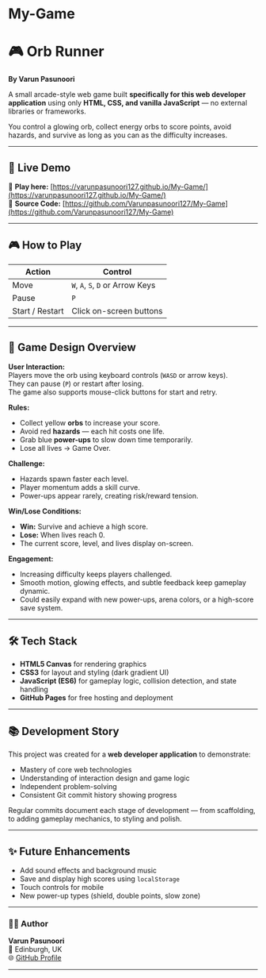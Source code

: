 # My-Game
# 🎮 Orb Runner
**By Varun Pasunoori**

A small arcade-style web game built **specifically for this web developer application** using only **HTML, CSS, and vanilla JavaScript** — no external libraries or frameworks.

You control a glowing orb, collect energy orbs to score points, avoid hazards, and survive as long as you can as the difficulty increases.

---

## 🚀 Live Demo
🔗 **Play here:** [https://varunpasunoori127.github.io/My-Game/](https://varunpasunoori127.github.io/My-Game/)  
🔗 **Source Code:** [https://github.com/Varunpasunoori127/My-Game](https://github.com/Varunpasunoori127/My-Game)

---

## 🎮 How to Play

| Action | Control |
|--------|----------|
| Move | `W`, `A`, `S`, `D` or Arrow Keys |
| Pause | `P` |
| Start / Restart | Click on-screen buttons |

---

## 🧩 Game Design Overview

**User Interaction:**  
Players move the orb using keyboard controls (`WASD` or arrow keys).  
They can pause (`P`) or restart after losing.  
The game also supports mouse-click buttons for start and retry.

**Rules:**  
- Collect yellow **orbs** to increase your score.  
- Avoid red **hazards** — each hit costs one life.  
- Grab blue **power-ups** to slow down time temporarily.  
- Lose all lives → Game Over.

**Challenge:**  
- Hazards spawn faster each level.  
- Player momentum adds a skill curve.  
- Power-ups appear rarely, creating risk/reward tension.

**Win/Lose Conditions:**  
- **Win:** Survive and achieve a high score.  
- **Lose:** When lives reach 0.  
- The current score, level, and lives display on-screen.

**Engagement:**  
- Increasing difficulty keeps players challenged.  
- Smooth motion, glowing effects, and subtle feedback keep gameplay dynamic.  
- Could easily expand with new power-ups, arena colors, or a high-score save system.

---

## 🛠️ Tech Stack
- **HTML5 Canvas** for rendering graphics  
- **CSS3** for layout and styling (dark gradient UI)  
- **JavaScript (ES6)** for gameplay logic, collision detection, and state handling  
- **GitHub Pages** for free hosting and deployment  

---

## 📚 Development Story
This project was created for a **web developer application** to demonstrate:
- Mastery of core web technologies  
- Understanding of interaction design and game logic  
- Independent problem-solving  
- Consistent Git commit history showing progress  

Regular commits document each stage of development — from scaffolding, to adding gameplay mechanics, to styling and polish.

---

## ✨ Future Enhancements
- Add sound effects and background music  
- Save and display high scores using `localStorage`  
- Touch controls for mobile  
- New power-up types (shield, double points, slow zone)

---

### 👨‍💻 Author
**Varun Pasunoori**  
📍 Edinburgh, UK  
🌐 [GitHub Profile](https://github.com/Varunpasunoori127)

---

